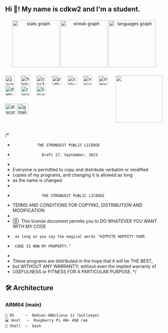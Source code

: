 <h2 align="left">Hi 👋! My name is cdkw2 and I'm a student.</h2>

###

<div align="center">
  <img src="https://github-readme-stats.vercel.app/api?username=cdkw2&hide_title=false&hide_rank=false&show_icons=true&include_all_commits=true&count_private=true&disable_animations=false&theme=dracula&locale=en&hide_border=false" height="150" alt="stats graph"  />
  <img src="https://streak-stats.demolab.com?user=cdkw2&locale=en&mode=daily&theme=dracula&hide_border=false&border_radius=5" height="150" alt="streak graph"  />
  <img src="https://github-readme-stats.vercel.app/api/top-langs?username=cdkw2&locale=en&hide_title=false&layout=compact&card_width=320&langs_count=5&theme=dracula&hide_border=false" height="150" alt="languages graph"  />
</div>

###

<img align="right" height="150" src="https://www.smogon.com/dex/media/sprites/xy/metagross.gif"  />

###

<div align="left">
  <img src="https://cdn.jsdelivr.net/gh/devicons/devicon/icons/javascript/javascript-original.svg" height="30" alt="javascript logo"  />
  <img width="12" />
  <img src="https://cdn.jsdelivr.net/gh/devicons/devicon/icons/html5/html5-original.svg" height="30" alt="html5 logo"  />
  <img width="12" />
  <img src="https://cdn.jsdelivr.net/gh/devicons/devicon/icons/css3/css3-original.svg" height="30" alt="css3 logo"  />
  <img width="12" />
  <img src="https://cdn.jsdelivr.net/gh/devicons/devicon/icons/python/python-original.svg" height="30" alt="python logo"  />
  <img width="12" />
  <img src="https://cdn.jsdelivr.net/gh/devicons/devicon/icons/cplusplus/cplusplus-original.svg" height="30" alt="cplusplus logo"  />
  <img width="12" />
  <img src="https://cdn.jsdelivr.net/gh/devicons/devicon/icons/vscode/vscode-original.svg" height="30" alt="vscode logo"  />
  <img width="12" />
  <img src="https://cdn.simpleicons.org/neovim/57A143" height="30" alt="neovim logo"  />
  <img width="12" />
  <img src="https://cdn.jsdelivr.net/gh/devicons/devicon/icons/debian/debian-original.svg" height="30" alt="debian logo"  />
  <img width="12" />
  <img src="https://cdn.jsdelivr.net/gh/devicons/devicon/icons/raspberrypi/raspberrypi-original.svg" height="30" alt="raspberrypi logo"  />
  <img width="12" />
  <img src="https://cdn.jsdelivr.net/gh/devicons/devicon/icons/linux/linux-original.svg" height="30" alt="linux logo"  />
</div>

###

<div align="left">
  <a href="https://discord.gg/Bkzpew3spK""><img src="https://img.shields.io/static/v1?message=Discord&logo=discord&label=&color=7289DA&logoColor=white&labelColor=&style=for-the-badge" height="35" alt="discord logo"  /><a/>
  <img src="https://img.shields.io/static/v1?message=Gmail&logo=gmail&label=&color=D14836&logoColor=white&labelColor=&style=for-the-badge" height="35" alt="gmail logo"  />
</div>

###

<br clear="both">

/*
 *                THE STRONGEST PUBLIC LICENSE
 *                  Draft 17, September, 2023
 *
 * Everyone is permitted to copy and distribute verbatim or modified
 * copies of my programs, and changing it is allowed as long
 * as the name is changed.
 *
 *                  THE STRONGEST PUBLIC LICENSE
 *   TERMS AND CONDITIONS FOR COPYING, DISTRIBUTION AND MODIFICATION
 *
 *  ⑨. This license document permits you to DO WHATEVER YOU WANT WITH MY CODE
 *      as long as you say the magical words "HIPPITE HOPPITY YOUR
 *      CODE IS NOW MY PROPERTY."
 *
 * These programs are distributed in the hope that it will be THE BEST,
 * but WITHOUT ANY WARRANTY; without even the implied warranty of
 * USEFULNESS or FITNESS FOR A PARTICULAR PURPOSE.
 */

###

## 🛠 Architecture
### ARM64 (main)
```console
💾 OS     ~  Debian GNU/Linux 11 (bullseye)
💻 Host   ~  Raspberry Pi 4B+ 4GB ram
💽 Shell  ~  bash
```
